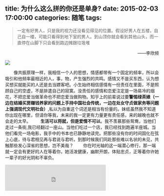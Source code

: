 title: 为什么这么拼的你还是单身?
date: 2015-02-03 17:00:00
categories: 随笔
tags:
---	

>一定有好男人，只是我的视力还没看见得见的位置。假设好男人在五楼，自己自一楼，可能只看得到地下室的男人。到山顶你就会看到其他山头，而一直停在山脚下只会看到路边摊跟垃圾堆	 
<p style="text-align:right">——李欣频</p>

<!--more-->

![](http://7u2sst.com1.z0.glb.clouddn.com/茶卡落日.jpg)

&emsp;&emsp;像共振原理一样，我相信一个人的思想，情感都带有一个固定的频率，所以会吸引和他频率最相近的人，事，物，产生强烈的共鸣。感情又不是买东西，认为想买想买就能买的人还是去当嫖客吧。小生始终相信感情有一份责任在里面，不是照顾自己的空虚，不是排遣自己的寂寞。没责任的感情和恋爱注定是一场易冷的烟花，不把恋爱当做革命也不把恋爱当做购物。知乎上的前辈说过要**警惕绿茶婊（一边在结婚买房赚钱养家的问题上手持中国社会传统，一边在处女守贞做家务等问题上强调现代文明社会）**,私以为自重这个词还是相当有份量的。妹纸虽然我不知道你出现在哪里，但请你等我，未来的我一定更有力量更有责任感，来的越晚也就不会走的太早。
&emsp;&emsp;**生活可以将就，但是爱情不可以**。我不羡慕那些鸳鸯，当他们走过一条街,我已经翻过一座山。当他们吃过一个店，我已经找到跑遍半座城。当他们看完一场电影，我手中的书本也已静静地读完。把那些没有你的时间固化在弦上心底，待与君相见再与君说与君听。到那时候我们同赴那些难以名状的未见，共触那些发心深省的思想，岂不美哉？
&emsp;&emsp;你在时光轴的这一端潜心修行，那一端就一定会有更好的人在等着你，她活泼健康，幽默开朗，体贴忠贞，正等着你许她一辈子的好光阴和不辜负。





<iframe frameborder="no" border="0" marginwidth="0" marginheight="0" width=330 height=86 src="http://7u2sst.com1.z0.glb.clouddn.com/苟乃鹏 - 不等你.mp3"></iframe>